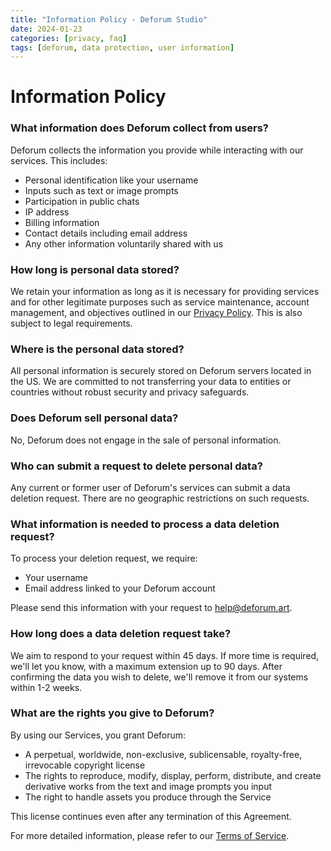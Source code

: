 ```yaml
---
title: "Information Policy - Deforum Studio"
date: 2024-01-23
categories: [privacy, faq]
tags: [deforum, data protection, user information]
---
```


# Information Policy

### What information does Deforum collect from users?

Deforum collects the information you provide while interacting with our services. This includes:

- Personal identification like your username
- Inputs such as text or image prompts
- Participation in public chats
- IP address
- Billing information
- Contact details including email address
- Any other information voluntarily shared with us

### How long is personal data stored?

We retain your information as long as it is necessary for providing services and for other legitimate purposes such as service maintenance, account management, and objectives outlined in our [Privacy Policy](#). This is also subject to legal requirements.

### Where is the personal data stored?

All personal information is securely stored on Deforum servers located in the US. We are committed to not transferring your data to entities or countries without robust security and privacy safeguards.

### Does Deforum sell personal data?

No, Deforum does not engage in the sale of personal information.

### Who can submit a request to delete personal data?

Any current or former user of Deforum's services can submit a data deletion request. There are no geographic restrictions on such requests.

### What information is needed to process a data deletion request?

To process your deletion request, we require:

- Your username
- Email address linked to your Deforum account

Please send this information with your request to [help@deforum.art](mailto:help@deforum.art).

### How long does a data deletion request take?

We aim to respond to your request within 45 days. If more time is required, we'll let you know, with a maximum extension up to 90 days. After confirming the data you wish to delete, we'll remove it from our systems within 1-2 weeks.

### What are the rights you give to Deforum?

By using our Services, you grant Deforum:

- A perpetual, worldwide, non-exclusive, sublicensable, royalty-free, irrevocable copyright license
- The rights to reproduce, modify, display, perform, distribute, and create derivative works from the text and image prompts you input
- The right to handle assets you produce through the Service

This license continues even after any termination of this Agreement.

For more detailed information, please refer to our [Terms of Service](#).
